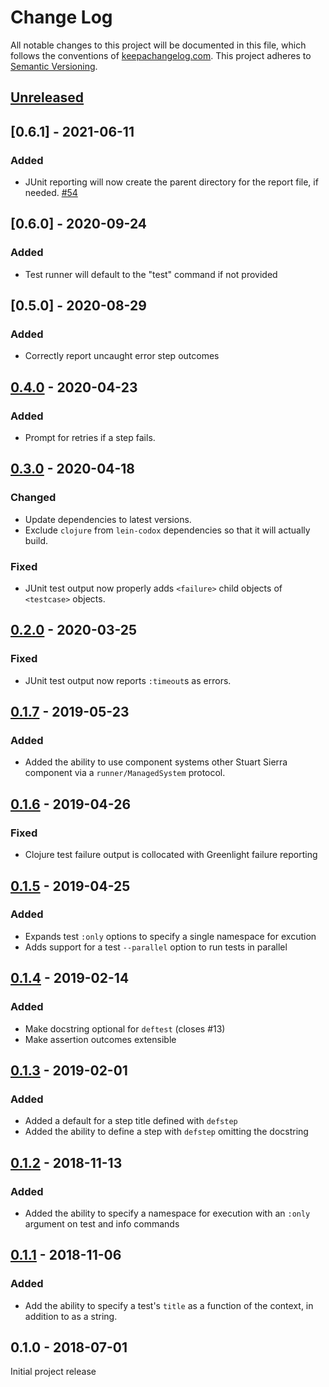 Change Log
==========

All notable changes to this project will be documented in this file, which
follows the conventions of [keepachangelog.com](http://keepachangelog.com/).
This project adheres to [Semantic Versioning](http://semver.org/).

## [Unreleased]


## [0.6.1] - 2021-06-11

### Added
- JUnit reporting will now create the parent directory for the report file, if
  needed. [#54](https://github.com/amperity/greenlight/pull/54)


## [0.6.0] - 2020-09-24

### Added
- Test runner will default to the "test" command if not provided


## [0.5.0] - 2020-08-29

### Added
- Correctly report uncaught error step outcomes


## [0.4.0] - 2020-04-23

### Added
- Prompt for retries if a step fails.


## [0.3.0] - 2020-04-18

### Changed
- Update dependencies to latest versions.
- Exclude `clojure` from `lein-codox` dependencies so that it will actually
  build.

### Fixed
- JUnit test output now properly adds `<failure>` child objects of `<testcase>`
  objects.


## [0.2.0] - 2020-03-25

### Fixed
- JUnit test output now reports `:timeout`s as errors.


## [0.1.7] - 2019-05-23

### Added
- Added the ability to use component systems other Stuart Sierra component
  via a `runner/ManagedSystem` protocol.


## [0.1.6] - 2019-04-26

### Fixed
- Clojure test failure output is collocated with Greenlight failure reporting


## [0.1.5] - 2019-04-25

### Added
- Expands test `:only` options to specify a single namespace for excution
- Adds support for a test `--parallel` option to run tests in parallel


## [0.1.4] - 2019-02-14

### Added
- Make docstring optional for `deftest` (closes #13)
- Make assertion outcomes extensible


## [0.1.3] - 2019-02-01

### Added
- Added a default for a step title defined with `defstep`
- Added the ability to define a step with `defstep` omitting the docstring


## [0.1.2] - 2018-11-13

### Added
- Added the ability to specify a namespace for execution with an `:only`
  argument on test and info commands


## [0.1.1] - 2018-11-06

### Added
- Add the ability to specify a test's `title` as a function of the context, in
  addition to as a string.


## 0.1.0 - 2018-07-01

Initial project release


[Unreleased]: https://github.com/amperity/greenlight/compare/0.4.0...HEAD
[0.4.0]: https://github.com/amperity/greenlight/compare/0.3.0...0.4.0
[0.3.0]: https://github.com/amperity/greenlight/compare/0.2.0...0.3.0
[0.2.0]: https://github.com/amperity/greenlight/compare/0.1.7...0.2.0
[0.1.7]: https://github.com/amperity/greenlight/compare/0.1.6...0.1.7
[0.1.6]: https://github.com/amperity/greenlight/compare/0.1.5...0.1.6
[0.1.5]: https://github.com/amperity/greenlight/compare/0.1.4...0.1.5
[0.1.4]: https://github.com/amperity/greenlight/compare/0.1.3...0.1.4
[0.1.3]: https://github.com/amperity/greenlight/compare/0.1.2...0.1.3
[0.1.2]: https://github.com/amperity/greenlight/compare/0.1.1...0.1.2
[0.1.1]: https://github.com/amperity/greenlight/compare/0.1.0...0.1.1
